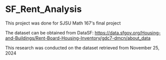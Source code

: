 # SF_Rent_Analysis
This project was done for SJSU Math 167's final project

The dataset can be obtained from DataSF: https://data.sfgov.org/Housing-and-Buildings/Rent-Board-Housing-Inventory/gdc7-dmcn/about_data

This research was conducted on the dataset retrieved from November 25, 2024
